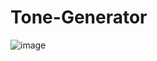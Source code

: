 # Tone-Generator

![image](https://user-images.githubusercontent.com/93298291/197765594-a3811e65-31ca-4230-b5b5-c5277dbf35d2.png)

